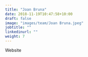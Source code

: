 ```yaml
---
title: "Joan Bruna"
date: 2018-11-19T10:47:58+10:00
draft: false
image: "images/team/Joan Bruna.jpeg"
jobtitle: ""
linkedinurl: ""
weight: 7
---
```


Website
